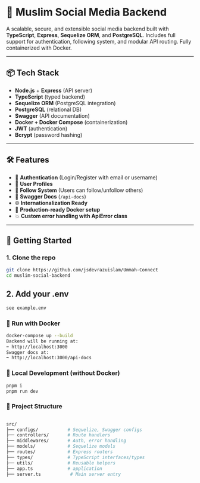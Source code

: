 # 🕌 Muslim Social Media Backend

A scalable, secure, and extensible social media backend built with **TypeScript**, **Express**, **Sequelize ORM**, and **PostgreSQL**. Includes full support for authentication, following system, and modular API routing. Fully containerized with Docker.

---

## 📦 Tech Stack

- **Node.js** + **Express** (API server)
- **TypeScript** (typed backend)
- **Sequelize ORM** (PostgreSQL integration)
- **PostgreSQL** (relational DB)
- **Swagger** (API documentation)
- **Docker + Docker Compose** (containerization)
- **JWT** (authentication)
- **Bcrypt** (password hashing)

---

## 🛠 Features

- 🔐 **Authentication** (Login/Register with email or username)
- 👤 **User Profiles**
- 🔁 **Follow System** (Users can follow/unfollow others)
- 📃 **Swagger Docs** (`/api-docs`)
- 🌐 **Internationalization Ready**
- 🚀 **Production-ready Docker setup**
- 💥 **Custom error handling with ApiError class**

---

## 🚀 Getting Started

### 1. Clone the repo

```bash
git clone https://github.com/jsdevrazuislam/Ummah-Connect
cd muslim-social-backend 
```

## 2. Add your .env
```bash
see example.env
```

### 🐳 Run with Docker
```bash
docker-compose up --build
Backend will be running at:
➡️ http://localhost:3000
Swagger docs at:
➡️ http://localhost:3000/api-docs
```

### 🧪 Local Development (without Docker)
```bash
pnpm i
pnpm run dev
```

### 📂 Project Structure
```bash

src/
├── configs/           # Sequelize, Swagger configs
├── controllers/       # Route handlers
├── middlewares/       # Auth, error handling
├── models/            # Sequelize models
├── routes/            # Express routers
├── types/             # TypeScript interfaces/types
├── utils/             # Reusable helpers
├── app.ts             # application
├── server.ts           # Main server entry

```

